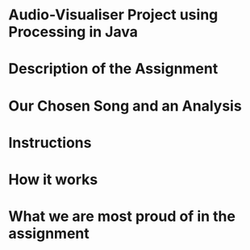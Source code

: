 # Audio-Visualiser Project using Processing in Java

# Description of the Assignment

# Our Chosen Song and an Analysis

# Instructions

# How it works

# What we are most proud of in the assignment